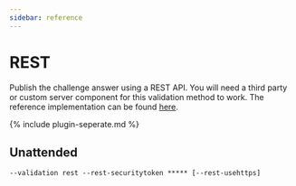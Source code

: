 ```yaml
---
sidebar: reference
---
```


# REST
Publish the challenge answer using a REST API. You will need a third party or custom server component 
for this validation method to work. The reference implementation can be found [here](https://github.com/marcoskirchner/AcmeChallengeResponder).

{% include plugin-seperate.md %}

## Unattended 
`--validation rest --rest-securitytoken ***** [--rest-usehttps]`